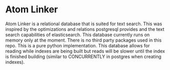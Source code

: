 # Atom Linker

Atom Linker is a relational database that is suited for text search. This was inspired by
the optimizations and relations postgresql provides and the text search capabilities of
elasticsearch. This database currently runs on memory only at the moment.
There is no third party packages used in this repo. This is a pure python implementation.
This database allows for reading while indexes are being built but reads will be slower
until the index is finished building (similar to CONCURRENTLY in postgres when creating indexes).


<!--
- indexes
- relations (pk and fk)
- locks
- stats
- disk storage
- network
- json storage

# Notes for fk implementation

- fk is related to pk which is only by the id for current implementation
- fk can only be added after the column is created
- fk can only be type of int

# Notes for text search implementation

- text search is only for string columns, must make sure to raise errors if the column user is trying to add index for is not a string
- using inverted indexes for fast searches
- need to use sets for list of row ids
- need to look at elasticsearch and sphinx infrastructure for ideas: https://www.youtube.com/watch?v=fcIzAg63WyI&t=38s
- need to be able to do full matches as well
- search types: https://chat.openai.com/c/f0ec05f9-0d97-4774-8699-3a3548a4c398

TODO:

- extended functionalities:
    - store logs of data metrics
    - key,value store
    - graph db store
    - trees store (all kinds of trees)
    - storing data in memory and on disk
    - storing unstructured data i.e. json
    - ordered sets/arrays
    - sets
    - queues

- aggregate functions like sum, avg, min, max, etc.
- aggregate functions but it will be always precomputed i.e. when a row is inserted, the aggregate functions will be updated in the background
- hyperloglog for unique counts:
    - https://www.youtube.com/watch?v=lJYufx0bfpw
    - https://chat.openai.com/c/f9947e04-d811-4ef5-9245-d7702e223140
    - https://algo.inria.fr/flajolet/Publications/FlFuGaMe07.pdf
    - https://static.googleusercontent.com/media/research.google.com/en//pubs/archive/40671.pdf
- need to save all data to disk in an efficient way maybe something like mapping record ids to filenames in json or something and this needs to be handled in an async way
- consider sequential threading for indexes (sequential transactions)
- add 'row level locking' so that if methods outside of the db are being threaded, then the db will not be affected
- use the wait from concurrent.futures to wait for all threads to finish before returning the data and i can have futures for each type of index so i can wait for all of them to complete
- a problem with get records by column is that if an index is being created, there is a likely chance that only some of the data is available in the index so the records being returned will not be the full list. might need to make sure no threads are active when creating the index or do something with is_index_being_built = True/False per column basis.
- need to save threads in the event of deleting an indexed column, need to know the running threads and then kill them safely?
- batch inserts
- return the row id as well when returning a list of records
- need to lowercase all strings before inverted indexing + removing punctuation and diacritics
- root word indexing: basically stemming where you remove the suffixes and prefixes of words to get the root word and then whenever a search is done, you remove the suffixes and prefixes of the search term and then search for the root word which will be indexes leading to more cases where the search term will be found in the index
- text search using elasticsearch or sphinx data structures
- consider using generators
- for indexes, add it sorted? might need to define a separate index attribute for sorted indexing
- can trees be used in this db?
- add types for all parameters where necessary / using already defined types
- fuzzy search: https://chat.openai.com/c/e89038e7-4cf9-4639-9573-9c57ea9c96c3
- separate out GET/POST/UPDATE/DELETE/INDEXES methods into its own class for each table (crud classes inherit from indexes, table inherit from crud classes)
- for indexes class, make utility methods instead of manually looking through the index attributes
- update ruff settings to stop converting Dict -> dict and fix all cases where dict should be Dict
- use default dictionaries
- use built in python functions/methods for optimal performance
- ask chatgpt for cleanup and optimization tips
- add threading and locks
- if a key is being used by a foreign key, then it cannot be deleted
- think if diacritics should be removed or not when doing sanitized search
- test this at massive scale (need to do millions of inserts and then do millions of searches, etc.)
- maybe do tokenized search with the inverted index?
- maybe do combinations of the words in the inverted index?
- look at my batchrequest package i made?
- need to add a way to create a table from a csv file
- add locks for all indexes and make them threaded
- might need autovacuuming since the indexes can still exist even if the row is deleted. maybe save the threads that are running in self.running_indexes_threads and then when the index is deleted, check if the thread is in self.running_indexes_threads and if it is, then kill the thread safely and then delete the index
- consider using multiprocessing instead of threading
- might be an issue with having both index and unique index for the same column
- need to error handle i.e. try catch and if any errors occur, handle the errors, make sure to shutdown tables if need be
- for the server, might need to find something super fast or use grpc with strictly using strings to allow for any types. might just end up making our own protocol based on TCP.
- security i.e. usernames, database names, passwords, ports; SSL i.e. encrypted data when transferring data between networks
- listen/notify (probably need to experiment with real time data project to better understand this)
- prepared statements?
- partitioning?
- have some sort of ordering for fast binary search
- use .get instead of [] for dicts for faster performance
- ability to store documents i.e. document db like amazon s3 + ability to only return chunks of the document so that the entire document is not loaded into memory at once
- store blobs? binary large objects
- use os.path.join for file paths instead of manually adding the path because it will be different on different operating systems

NOTES:

- unique indexes are when you want to make sure that the value is unique and indexed (possibly just make it unique without indexes? would be a set of items and make sure the item is not in the set. this way there will only be one index check for the CRUD stuff)

# delete all sorter.py.log files in git history

git filter-branch --force --index-filter 'git rm --cached --ignore-unmatch sorter.py.log' --prune-empty --tag-name-filter cat -- --all


# THIS PR:
- create threads to save data to disk after insert/update/delete data + indexes

-->
